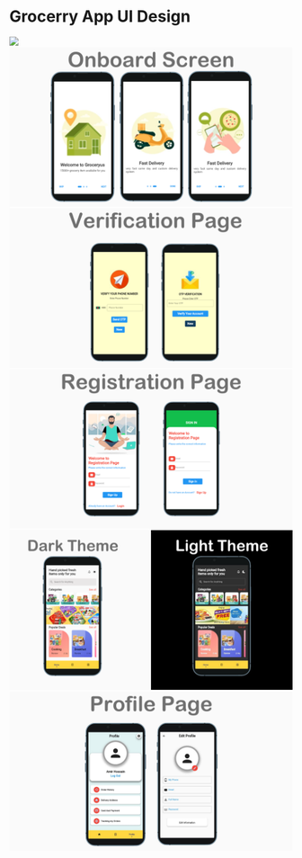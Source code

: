 <h1>Grocerry App UI Design</h1>
<img src="https://github.com/Bdamir98/Grocerry_App_UI/blob/master/UI.png">
<img src="https://github.com/Bdamir98/Grocerry_App_UI/blob/master/onboard.png">
<img src="https://github.com/Bdamir98/Grocerry_App_UI/blob/master/verify.png">
<img src="https://github.com/Bdamir98/Grocerry_App_UI/blob/master/login.png">
<img src="https://github.com/Bdamir98/Grocerry_App_UI/blob/master/theme.png">
<img src="https://github.com/Bdamir98/Grocerry_App_UI/blob/master/profile.png">
